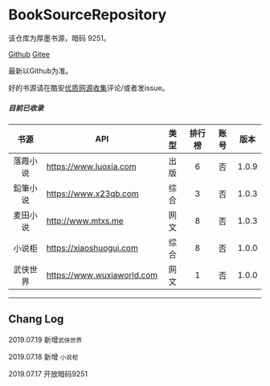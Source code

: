 # BookSourceRepository
该仓库为厚墨书源，暗码 9251。

[Github](https://github.com/anguoi/BookSourceRepository)
[Gitee](https://gitee.com/halloboy/BookSourceRepository)

最新以Github为准。

好的书源请在酷安[优质网源收集](https://www.coolapk.com/feed/12776428?shareKey=ODg0ZTE2ZWRiZWVkNWQyZTllZmQ~&shareUid=1077238&shareFrom=com.coolapk.market_9.3
)评论/或者发issue。

##### 目前已收录

| 书源 | API | 类型 | 排行榜 | 账号 | 版本 |
| :----: | ------------- | :--: | :----: | :----: | :---: |
| 落霞小说 | https://www.luoxia.com | 出版 | 6 | 否 | 1.0.9 |
| 鉛筆小说 | https://www.x23qb.com | 综合 | 3 | 否 | 1.0.3 |
| 麦田小说 | http://www.mtxs.me | 网文 | 8 | 否 | 1.0.3 |
| 小说柜 | https://xiaoshuogui.com | 综合 | 8 | 否 | 1.0.0 |
| 武侠世界 | https://www.wuxiaworld.com | 网文 | 1 | 否 | 1.0.0 |
---

## Chang Log

2019.07.19 新增`武侠世界`

2019.07.18 新增 `小说柜` 

2019.07.17 开放暗码9251

